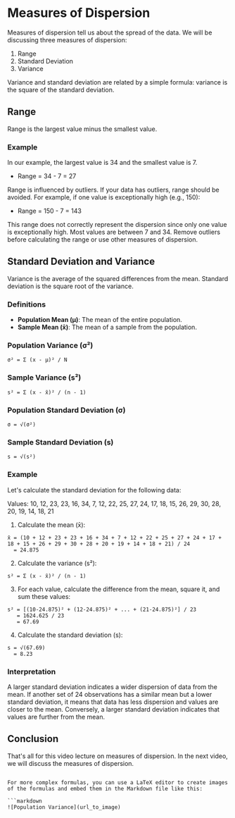 
# Measures of Dispersion

Measures of dispersion tell us about the spread of the data. We will be discussing three measures of dispersion:

1. Range
2. Standard Deviation
3. Variance

Variance and standard deviation are related by a simple formula: variance is the square of the standard deviation.

## Range

Range is the largest value minus the smallest value.

### Example
In our example, the largest value is 34 and the smallest value is 7.

- Range = 34 - 7 = 27

Range is influenced by outliers. If your data has outliers, range should be avoided. For example, if one value is exceptionally high (e.g., 150):

- Range = 150 - 7 = 143

This range does not correctly represent the dispersion since only one value is exceptionally high. Most values are between 7 and 34. Remove outliers before calculating the range or use other measures of dispersion.

## Standard Deviation and Variance

Variance is the average of the squared differences from the mean. Standard deviation is the square root of the variance.

### Definitions
- **Population Mean (μ)**: The mean of the entire population.
- **Sample Mean (x̄)**: The mean of a sample from the population.

### Population Variance (σ²)
```
σ² = Σ (x - μ)² / N
```

### Sample Variance (s²)
```
s² = Σ (x - x̄)² / (n - 1)
```

### Population Standard Deviation (σ)
```
σ = √(σ²)
```

### Sample Standard Deviation (s)
```
s = √(s²)
```

### Example
Let's calculate the standard deviation for the following data:

Values: 10, 12, 23, 23, 16, 34, 7, 12, 22, 25, 27, 24, 17, 18, 15, 26, 29, 30, 28, 20, 19, 14, 18, 21

1. Calculate the mean (x̄):
```
x̄ = (10 + 12 + 23 + 23 + 16 + 34 + 7 + 12 + 22 + 25 + 27 + 24 + 17 + 18 + 15 + 26 + 29 + 30 + 28 + 20 + 19 + 14 + 18 + 21) / 24
  = 24.875
```

2. Calculate the variance (s²):
```
s² = Σ (x - x̄)² / (n - 1)
```

3. For each value, calculate the difference from the mean, square it, and sum these values:
```
s² = [(10-24.875)² + (12-24.875)² + ... + (21-24.875)²] / 23
   = 1624.625 / 23
   = 67.69
```

4. Calculate the standard deviation (s):
```
s = √(67.69)
  = 8.23
```

### Interpretation
A larger standard deviation indicates a wider dispersion of data from the mean. If another set of 24 observations has a similar mean but a lower standard deviation, it means that data has less dispersion and values are closer to the mean. Conversely, a larger standard deviation indicates that values are further from the mean.

## Conclusion
That's all for this video lecture on measures of dispersion. In the next video, we will discuss the measures of dispersion.
```

For more complex formulas, you can use a LaTeX editor to create images of the formulas and embed them in the Markdown file like this:

```markdown
![Population Variance](url_to_image)
```

